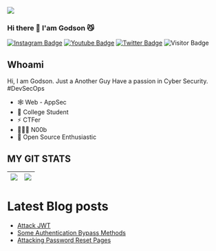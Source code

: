 <a href="https://twitter.com/0xGodson_"><img align="center" src="https://github.com/v1nc1d4/v1nc1d4/blob/main/code.gif"/></a>

### Hi there 👋 I'am Godson 😼


[![Instagram Badge](https://img.shields.io/badge/-0xGodson-purple?style=plastic-square&logo=instagram&logoColor=white&link=https://instagram.com/0xgodson/)](https://instagram.com/0xgodson)
[![Youtube Badge](https://img.shields.io/badge/-0xGodson-red?style=plastic-square&logo=youtube&logoColor=white&link=https://www.youtube.com/codingpotter)](https://www.youtube.com/)
[![Twitter Badge](https://img.shields.io/badge/-0xGodson-blue?style=plastic-square&logo=twitter&logoColor=white&link=https://www.twitter.com/codingpotter)](https://www.twitter.com/0xGodson_)
![Visitor Badge](https://visitor-badge.laobi.icu/badge?page_id=0xGodson)


## Whoami

Hi, I am Godson. Just a Another Guy Have a passion in Cyber Security. #DevSecOps

- 🕸️ Web - AppSec 
- 🌟 College Student
- ⚡️ CTFer
- 👨🏻‍💻 N00b
- 🔭 Open Source Enthusiastic



## MY GIT STATS
<img src="https://github-readme-stats.vercel.app/api?username=0xgodson&&show_icons=true&count_private=true&theme=radical"/>|<img src="https://github-readme-streak-stats.herokuapp.com/?user=0xgodson&theme=radical"/>|
|---|---|


# Latest Blog posts
<!-- BLOG-POST-LIST:START -->
- [Attack JWT](https://hacklido.com/blog/322-hack-jwt)
- [Some Authentication Bypass Methods](https://hacklido.com/blog/331-bypass-authentication/)
- [Attacking Password Reset Pages](https://hacklido.com/blog/336-attacking-password-reset-pages/)
<!-- BLOG-POST-LIST:END -->

	
